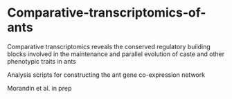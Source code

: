 # Comparative-transcriptomics-of-ants
 Comparative transcriptomics reveals the conserved regulatory building blocks involved in the maintenance and parallel evolution of caste and other phenotypic traits in ants

Analysis scripts for constructing the ant gene co-expression network

Morandin et al. in prep


